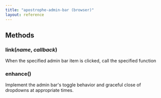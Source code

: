 ```yaml
---
title: "apostrophe-admin-bar (browser)"
layout: reference
---
```


## Methods
### link(*name*, *callback*)
When the specified admin bar item is clicked, call the specified function
### enhance()
Implement the admin bar's toggle behavior and graceful close of dropdowns at
appropriate times.
